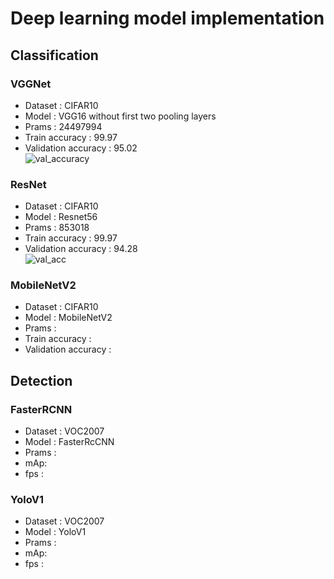 # Deep learning model implementation

## Classification
### VGGNet
- Dataset : CIFAR10
- Model : VGG16 without first two pooling layers
- Prams : 24497994
- Train accuracy : 99.97<br>
- Validation accuracy : 95.02<br> 
![val_accuracy](https://github.com/99kenny/deeplearning-models/assets/57697721/86d29f59-c35b-47ba-9204-c3dfba83f327)

### ResNet
- Dataset : CIFAR10
- Model : Resnet56
- Prams : 853018
- Train accuracy : 99.97<br>
- Validation accuracy : 94.28<br> 
![val_acc](https://github.com/99kenny/deeplearning-models/assets/57697721/43651d83-6fdc-46a7-a73a-d6fb6a782320)

### MobileNetV2
- Dataset : CIFAR10
- Model : MobileNetV2
- Prams : 
- Train accuracy : <br>
- Validation accuracy : <br>

## Detection
### FasterRCNN
- Dataset : VOC2007
- Model : FasterRcCNN
- Prams : 
- mAp: <br>
- fps : <br> 
### YoloV1
- Dataset : VOC2007
- Model : YoloV1
- Prams : 
- mAp: <br>
- fps : <br>
